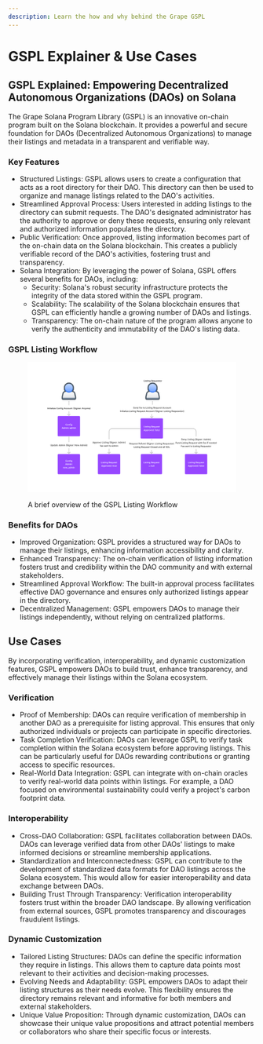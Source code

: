 ```yaml
---
description: Learn the how and why behind the Grape GSPL
---
```


# GSPL Explainer & Use Cases

## GSPL Explained: Empowering Decentralized Autonomous Organizations (DAOs) on Solana

The Grape Solana Program Library (GSPL) is an innovative on-chain program built on the Solana blockchain. It provides a powerful and secure foundation for DAOs (Decentralized Autonomous Organizations) to manage their listings and metadata in a transparent and verifiable way.

### Key Features

- Structured Listings: GSPL allows users to create a configuration that acts as a root directory for their DAO. This directory can then be used to organize and manage listings related to the DAO's activities.
- Streamlined Approval Process: Users interested in adding listings to the directory can submit requests. The DAO's designated administrator has the authority to approve or deny these requests, ensuring only relevant and authorized information populates the directory.
- Public Verification: Once approved, listing information becomes part of the on-chain data on the Solana blockchain. This creates a publicly verifiable record of the DAO's activities, fostering trust and transparency.
- Solana Integration: By leveraging the power of Solana, GSPL offers several benefits for DAOs, including:
  - Security: Solana's robust security infrastructure protects the integrity of the data stored within the GSPL program.
  - Scalability: The scalability of the Solana blockchain ensures that GSPL can efficiently handle a growing number of DAOs and listings.
  - Transparency: The on-chain nature of the program allows anyone to verify the authenticity and immutability of the DAO's listing data.

### GSPL Listing Workflow

<figure><img src="../.gitbook/assets/listing_request_flow.png" alt=""><figcaption><p>A brief overview of the GSPL Listing Workflow</p></figcaption></figure>

### Benefits for DAOs

- Improved Organization: GSPL provides a structured way for DAOs to manage their listings, enhancing information accessibility and clarity.
- Enhanced Transparency: The on-chain verification of listing information fosters trust and credibility within the DAO community and with external stakeholders.
- Streamlined Approval Workflow: The built-in approval process facilitates effective DAO governance and ensures only authorized listings appear in the directory.
- Decentralized Management: GSPL empowers DAOs to manage their listings independently, without relying on centralized platforms.

## Use Cases

By incorporating verification, interoperability, and dynamic customization features, GSPL empowers DAOs to build trust, enhance transparency, and effectively manage their listings within the Solana ecosystem.

### Verification

- Proof of Membership: DAOs can require verification of membership in another DAO as a prerequisite for listing approval. This ensures that only authorized individuals or projects can participate in specific directories.
- Task Completion Verification: DAOs can leverage GSPL to verify task completion within the Solana ecosystem before approving listings. This can be particularly useful for DAOs rewarding contributions or granting access to specific resources.
- Real-World Data Integration: GSPL can integrate with on-chain oracles to verify real-world data points within listings. For example, a DAO focused on environmental sustainability could verify a project's carbon footprint data.

### Interoperability

- Cross-DAO Collaboration: GSPL facilitates collaboration between DAOs. DAOs can leverage verified data from other DAOs' listings to make informed decisions or streamline membership applications.
- Standardization and Interconnectedness: GSPL can contribute to the development of standardized data formats for DAO listings across the Solana ecosystem. This would allow for easier interoperability and data exchange between DAOs.
- Building Trust Through Transparency: Verification interoperability fosters trust within the broader DAO landscape. By allowing verification from external sources, GSPL promotes transparency and discourages fraudulent listings.

### Dynamic Customization

- Tailored Listing Structures: DAOs can define the specific information they require in listings. This allows them to capture data points most relevant to their activities and decision-making processes.
- Evolving Needs and Adaptability: GSPL empowers DAOs to adapt their listing structures as their needs evolve. This flexibility ensures the directory remains relevant and informative for both members and external stakeholders.
- Unique Value Proposition: Through dynamic customization, DAOs can showcase their unique value propositions and attract potential members or collaborators who share their specific focus or interests.
